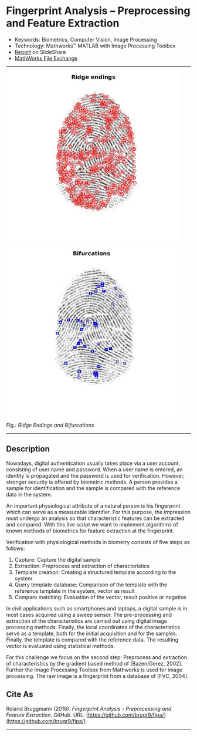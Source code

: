 # Fingerprint Analysis &ndash; Preprocessing and Feature Extraction

- Keywords: Biometrics, Computer Vision, Image Processing
- Technology: Mathworks&trade; MATLAB with Image Processing Toolbox
- [Report](https://www.slideshare.net/RolandBruggmann/merkmalsextraktion-am-fingerabdruck) on SlideShare
- [MathWorks File Exchange](https://ch.mathworks.com/matlabcentral/fileexchange/69424-fingerprint-analysis-preprocessing-and-feature-extraction)

---
![Ridge Endings](html/main_17.jpg "Ridge Endings")![Bifurcations](html/main_19.jpg "Bifurcations")
<br>*Fig.: Ridge Endings and Bifurcations*

---

## Description

Nowadays, digital authentication usually takes place via a user account, consisting of user name and password. When a user name is entered, an identity is propagated and the password is used for verification. However, stronger security is offered by biometric methods. A person provides a sample for identification and the sample is compared with the reference data in the system.

An important physiological attribute of a natural person is his fingerprint which can serve as a measurable identifier. For this purpose, the impression must undergo an analysis so that characteristic features can be extracted and compared. With this live script we want to implement algorithms of known methods of biometrics for feature extraction at the fingerprint.

Verification with physiological methods in biometry consists of five steps as follows:

1. Capture: Capture the digital sample
2. Extraction: Preprocess and extraction of characteristics
3. Template creation: Creating a structured template according to the system
4. Query template database: Comparison of the template with the reference template in the system, vector as result
5. Compare matching: Evaluation of the vector, result positive or negative

In civil applications such as smartphones and laptops, a digital sample is in most cases acquired using a sweep sensor. The pre-processing and extraction of the characteristics are carried out using digital image processing methods. Finally, the local coordinates of the characteristics serve as a template, both for the initial acquisition and for the samples. Finally, the template is compared with the reference data. The resulting vector is evaluated using statistical methods.

For this challenge we focus on the second step: Preprocess and extraction of characteristics by the gradient based method of [Bazen/Gerez, 2002]. Further the Image Processing Toolbox from Mathworks is used for image processing. The raw image is a fingerprint from a database of [FVC, 2004].

## Cite As

Roland Bruggmann (2016). *Fingerprint Analysis - Preprocessing and Feature Extraction.* GitHub. URL: [https://github.com/brugr9/fipa/](https://github.com/brugr9/fipa/)

---
